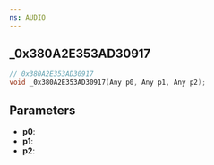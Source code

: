 ```yaml
---
ns: AUDIO
---
```

## _0x380A2E353AD30917

```c
// 0x380A2E353AD30917
void _0x380A2E353AD30917(Any p0, Any p1, Any p2);
```

## Parameters
* **p0**:
* **p1**:
* **p2**:
